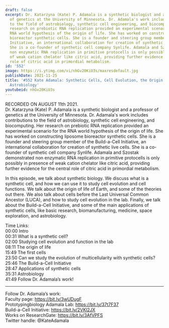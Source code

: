 ```yaml
---
draft: false
excerpt: Dr. Katarzyna (Kate) P. Adamala is a synthetic biologist and a professor
  of genetics at the University of Minnesota. Dr. Adamala's work includes contributions
  to the field of astrobiology, synthetic cell engineering, and biocomputing. Her
  research on prebiotic RNA replication provided an experimental scenario for the
  RNA world hypothesis of the origin of life. She has worked on constructing liposome
  bioreactor synthetic cells. She is a founder and steering group member of the Build-a-Cell
  Initiative, an international collaboration for creation of synthetic live cells.
  She is a co-founder of synthetic cell company Synlife. Adamala and Szostak demonstrated
  non enzymatic RNA replication in primitive protocells is only possibly in presence
  of weak cation chelator like citric acid, providing further evidence for the central
  role of citric acid in primordial metabolism.
id: '552'
image: https://i.ytimg.com/vi/nhGv20KiU3s/maxresdefault.jpg
publishDate: 2021-11-25
title: '#552 Kate Adamala: Synthetic Cells, Cell Evolution, the Origin of Life, and
  Astrobiology'
youtubeid: nhGv20KiU3s
---
```

<div class="timelinks">

RECORDED ON AUGUST 11th 2021.  
Dr. Katarzyna (Kate) P. Adamala is a synthetic biologist and a professor of genetics at the University of Minnesota. Dr. Adamala's work includes contributions to the field of astrobiology, synthetic cell engineering, and biocomputing. Her research on prebiotic RNA replication provided an experimental scenario for the RNA world hypothesis of the origin of life. She has worked on constructing liposome bioreactor synthetic cells. She is a founder and steering group member of the Build-a-Cell Initiative, an international collaboration for creation of synthetic live cells. She is a co-founder of synthetic cell company Synlife. Adamala and Szostak demonstrated non enzymatic RNA replication in primitive protocells is only possibly in presence of weak cation chelator like citric acid, providing further evidence for the central role of citric acid in primordial metabolism.

In this episode, we talk about synthetic biology. We discuss what is a synthetic cell, and how we can use it to study cell evolution and cell functions. We talk about the origin of life of Earth, and some of the theories out there. We also talk about cells before the Last Universal Common Ancestor (LUCA), and how to study cell evolution in the lab. Finally, we talk about the Build-a-Cell Initiative, and some of the main applications of synthetic cells, like basic research, biomanufacturing, medicine, space exploration, and astrobiology.

Time Links:  
<time>00:00</time> Intro  
<time>00:31</time> What is a synthetic cell?  
<time>02:00</time> Studying cell evolution and function in the lab  
<time>08:11</time> The origin of life  
<time>15:49</time> The first cells  
<time>23:50</time> Can we study the evolution of multicellularity with synthetic cells?  
<time>25:46</time> The Build-a-Cell Initiative  
<time>28:47</time> Applications of synthetic cells  
<time>35:31</time> Astrobiology  
<time>41:49</time> Follow Dr. Adamala’s work!

---

Follow Dr. Adamala’s work:  
Faculty page: https://bit.ly/3wUDugF  
Prototypingbiology Adamala Lab: https://bit.ly/37t7F37  
Build-a-Cell Initiative: https://bit.ly/2VKl2JX  
Works on ResearchGate: https://bit.ly/3AfVPFS  
Twitter handle: @KateAdamala
</div>

